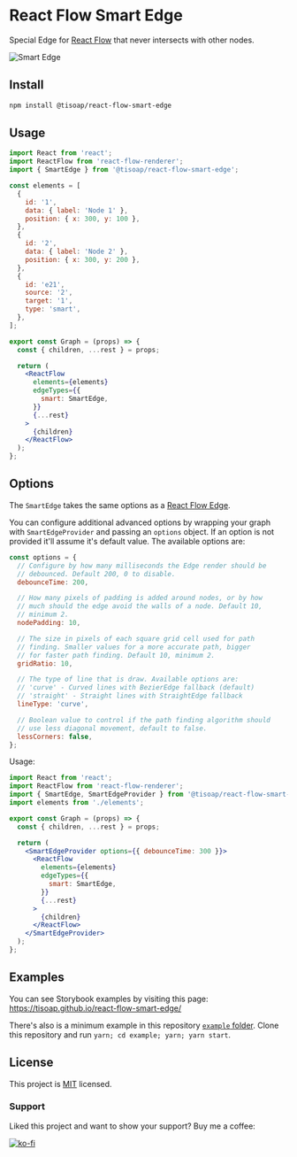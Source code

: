 # React Flow Smart Edge

Special Edge for [React Flow](https://github.com/wbkd/react-flow) that never intersects with other nodes.

![Smart Edge](https://raw.githubusercontent.com/tisoap/react-flow-smart-edge/main/.github/images/example.gif)

## Install

```bash
npm install @tisoap/react-flow-smart-edge
```

## Usage

```jsx
import React from 'react';
import ReactFlow from 'react-flow-renderer';
import { SmartEdge } from '@tisoap/react-flow-smart-edge';

const elements = [
  {
    id: '1',
    data: { label: 'Node 1' },
    position: { x: 300, y: 100 },
  },
  {
    id: '2',
    data: { label: 'Node 2' },
    position: { x: 300, y: 200 },
  },
  {
    id: 'e21',
    source: '2',
    target: '1',
    type: 'smart',
  },
];

export const Graph = (props) => {
  const { children, ...rest } = props;

  return (
    <ReactFlow
      elements={elements}
      edgeTypes={{
        smart: SmartEdge,
      }}
      {...rest}
    >
      {children}
    </ReactFlow>
  );
};
```

## Options

The `SmartEdge` takes the same options as a [React Flow Edge](https://reactflow.dev/docs/api/edges/).

You can configure additional advanced options by wrapping your graph with `SmartEdgeProvider` and passing an `options` object. If an option is not provided it'll assume it's default value. The available options are:

```js
const options = {
  // Configure by how many milliseconds the Edge render should be
  // debounced. Default 200, 0 to disable.
  debounceTime: 200,

  // How many pixels of padding is added around nodes, or by how
  // much should the edge avoid the walls of a node. Default 10,
  // minimum 2.
  nodePadding: 10,

  // The size in pixels of each square grid cell used for path
  // finding. Smaller values for a more accurate path, bigger
  // for faster path finding. Default 10, minimum 2.
  gridRatio: 10,

  // The type of line that is draw. Available options are:
  // 'curve' - Curved lines with BezierEdge fallback (default)
  // 'straight' - Straight lines with StraightEdge fallback
  lineType: 'curve',

  // Boolean value to control if the path finding algorithm should
  // use less diagonal movement, default to false.
  lessCorners: false,
};
```

Usage:

```jsx
import React from 'react';
import ReactFlow from 'react-flow-renderer';
import { SmartEdge, SmartEdgeProvider } from '@tisoap/react-flow-smart-edge';
import elements from './elements';

export const Graph = (props) => {
  const { children, ...rest } = props;

  return (
    <SmartEdgeProvider options={{ debounceTime: 300 }}>
      <ReactFlow
        elements={elements}
        edgeTypes={{
          smart: SmartEdge,
        }}
        {...rest}
      >
        {children}
      </ReactFlow>
    </SmartEdgeProvider>
  );
};
```

## Examples

You can see Storybook examples by visiting this page: https://tisoap.github.io/react-flow-smart-edge/

There's also is a minimum example in this repository [`example` folder](https://github.com/tisoap/react-flow-smart-edge/tree/main/example). Clone this repository and run `yarn; cd example; yarn; yarn start`.

## License

This project is [MIT](https://github.com/tisoap/react-flow-smart-edge/blob/main/LICENSE) licensed.

### Support

Liked this project and want to show your support? Buy me a coffee:

[![ko-fi](https://ko-fi.com/img/githubbutton_sm.svg)](https://ko-fi.com/J3J472RAJ)
